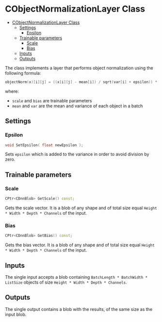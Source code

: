 # CObjectNormalizationLayer Class

<!-- TOC -->

- [CObjectNormalizationLayer Class](#cobjectnormalizationlayer-class)
    - [Settings](#settings)
        - [Epsilon](#epsilon)
    - [Trainable parameters](#trainable-parameters)
        - [Scale](#scale)
        - [Bias](#bias)
    - [Inputs](#inputs)
    - [Outputs](#outputs)

<!-- /TOC -->

The class implements a layer that performs object normalization using the following formula:

```c++
objectNorm(x)[i][j] = ((x[i][j] - mean[i]) / sqrt(var[i] + epsilon)) * scale[j] + bias[j]
```

where:

- `scale` and `bias` are trainable parameters
- `mean` and `var` are the mean and variance of each object in a batch

## Settings

### Epsilon

```c++
void SetEpsilon( float newEpsilon );
```

Sets `epsilon` which is added to the variance in order to avoid division by zero.

## Trainable parameters

### Scale

```c++
CPtr<CDnnBlob> GetScale() const;
```

Gets the scale vector. It is a blob of any shape and of total size equal `Height * Width * Depth * Channels` of the input.

### Bias

```c++
CPtr<CDnnBlob> GetBias() const;
```

Gets the bias vector. It is a blob of any shape and of total size equal `Height * Width * Depth * Channels` of the input.

## Inputs

The single input accepts a blob containing `BatchLength * BatchWidth * ListSize` objects of size `Height * Width * Depth * Channels`.

## Outputs

The single output contains a blob with the results, of the same size as the input blob.

